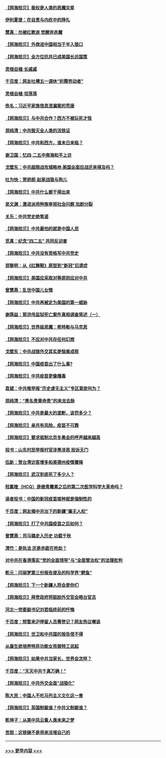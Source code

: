 #### [【网海拾贝】极权是人类的恶魔灾星](../pages/nsc993/n12910697.md?t=04290352) 
#### [伊利夏提：在自责与内疚中的挣扎](../pages/nsc993/n12910493.md?t=04290352) 
#### [慧真：勿被红歌迷 觉醒弃赤魔](../pages/nsc993/n12910485.md?t=04290352) 
#### [【网海拾贝】外商进中国相当于羊入狼口](../pages/nsc993/n12908274.md?t=04290352) 
#### [【网海拾贝】全方位抗共已成美国长远国策](../pages/nsc993/n12906878.md?t=04290352) 
#### [灵根自植‧长戚戚](../pages/nsc993/n12905585.md?t=04290352) 
#### [千百度：网友吐槽五一调休“折腾劳动者”](../pages/nsc993/n12905934.md?t=04290352) 
#### [灵根自植‧坦荡荡](../pages/nsc993/n12905562.md?t=04290352) 
#### [佚名：习近平家族信息泄漏案的荒唐](../pages/nsc993/n12904705.md?t=04290352) 
#### [【网海拾贝】与中共合作？西方不被玩死才怪](../pages/nsc993/n12903873.md?t=04290352) 
#### [郑纯清：中共毁灭全人类的活铁证](../pages/nsc993/n12903785.md?t=04290352) 
#### [【网海拾贝】中共和西方，谁末日来临？](../pages/nsc993/n12903482.md?t=04290352) 
#### [谢卫国：忆四‧二五中南海和平上访](../pages/nsc993/n12902192.md?t=04290352) 
#### [戈壁东：中共超限战攻城略地 美国全面应战还来得及吗？](../pages/nsc993/n12902297.md?t=04290352) 
#### [吐为快：贺骄郎‧赵家战狼与狗儿](../pages/nsc993/n12902280.md?t=04290352) 
#### [【网海拾贝】中共什么都干得出来](../pages/nsc993/n12897500.md?t=04290352) 
#### [吴文渊：激进派用种族审视社会问题 加剧分裂](../pages/nsc993/n12893881.md?t=04290352) 
#### [关乐：中共党史绝笔谣](../pages/nsc993/n12897270.md?t=04290352) 
#### [【网海拾贝】中共最怕的就是中国人民](../pages/nsc993/n12894705.md?t=04290352) 
#### [觅真：纪念“四二五” 共同反迫害](../pages/nsc993/n12894553.md?t=04290352) 
#### [【网海拾贝】中共没有资格写中共党史](../pages/nsc993/n12892231.md?t=04290352) 
#### [郑黎明：从《红舞鞋》原型到“新冠”后遗症](../pages/nsc993/n12890469.md?t=04290352) 
#### [【网海拾贝】美国应采取对等原则应对中共](../pages/nsc993/n12889176.md?t=04290352) 
#### [曾慧燕：乱世中国儿女情](../pages/nsc993/n12887931.md?t=04290352) 
#### [【网海拾贝】中共再被定为美国的第一威胁](../pages/nsc993/n12887580.md?t=04290352) 
#### [谢燕益：郭洪伟监狱死亡案件真相调查简述（一）](../pages/nsc993/n12885648.md?t=04290352) 
#### [【网海拾贝】世界级恶魔：希特勒与马克思](../pages/nsc993/n12884062.md?t=04290352) 
#### [【网海拾贝】不应对中共存任何幻想](../pages/nsc993/n12881460.md?t=04290352) 
#### [戈壁东：中共战狼外交其实是恼羞成怒](../pages/nsc993/n12880392.md?t=04290352) 
#### [【网海拾贝】中国疫苗出了什么事?](../pages/nsc993/n12879124.md?t=04290352) 
#### [【网海拾贝】中共疫苗更像播毒](../pages/nsc993/n12876631.md?t=04290352) 
#### [袁斌：中共推举报“历史虚无主义”专区意欲何为？](../pages/nsc993/n12876530.md?t=04290352) 
#### [郑纯清：“黑名贵黄命贵”的来龙去脉](../pages/nsc993/n12875589.md?t=04290352) 
#### [【网海拾贝】中共是最大的垄断，该罚多少？](../pages/nsc993/n12874006.md?t=04290352) 
#### [【网海拾贝】亲共有风险，疫苗不可靠](../pages/nsc993/n12872224.md?t=04290352) 
#### [【网海拾贝】要求抵制北京冬奥会的呼声越来越高](../pages/nsc993/n12868962.md?t=04290352) 
#### [投书：山东村民举报村官涉黑涉恶 投诉无门](../pages/nsc993/n12869726.md?t=04290352) 
#### [伍新：贺台湾访客增多和美德州疫情骤降](../pages/nsc993/n12865651.md?t=04290352) 
#### [【网海拾贝】武汉到底死了多少人？](../pages/nsc993/n12863707.md?t=04290352) 
#### [羟氯喹（HCQ）是继青霉素之后的第二次医学科学大革命吗？](../pages/nsc993/n12638564.md?t=04290352) 
#### [读者投书：中国的新冠疫苗接种就是强制性的](../pages/nsc993/n12859932.md?t=04290352) 
#### [千百度：网友揭中共治下的新疆“毫无人权”](../pages/nsc993/n12858385.md?t=04290352) 
#### [【网海拾贝】打了中共国疫苗之后如何？](../pages/nsc993/n12857866.md?t=04290352) 
#### [曾慧燕：司马璐走入历史 功载千秋](../pages/nsc993/n12856996.md?t=04290352) 
#### [清竹：是执法 还是赤匪在抢劫？](../pages/nsc993/n12856952.md?t=04290352) 
#### [对中共在香港落实“党的全面领导”与“全面管治权”的法理批判](../pages/nsc993/n12856929.md?t=04290352) 
#### [乾元：闫丽梦第三份报告提及的科学界“鳄鱼”](../pages/nsc993/n12855985.md?t=04290352) 
#### [【网海拾贝】下一个新疆人将会是你们](../pages/nsc993/n12855864.md?t=04290352) 
#### [【网海拾贝】拜登政府将鼓励外交官会晤台官员](../pages/nsc993/n12853615.md?t=04290352) 
#### [河北一党委副书记刘君临终前的忏悔](../pages/nsc993/n12849420.md?t=04290352) 
#### [千百度：短暂来沪停留人员需登记？网友热议嘲讽](../pages/nsc993/n12853497.md?t=04290352) 
#### [【网海拾贝】世卫和中共国的报告信不得](../pages/nsc993/n12850902.md?t=04290352) 
#### [从康生欲培养特异功能女孩做特工说起](../pages/nsc993/n12849289.md?t=04290352) 
#### [【网海拾贝】如果中共当家长，世界会怎样？](../pages/nsc993/n12848436.md?t=04290352) 
#### [千百度：“天灭中共千真万确！”](../pages/nsc993/n12845659.md?t=04290352) 
#### [【网海拾贝】中共外交全面“战狼化”](../pages/nsc993/n12845607.md?t=04290352) 
#### [陈大民：中国人不吃马列主义文化这一套](../pages/nsc993/n12842496.md?t=04290352) 
#### [【网海拾贝】英国制裁谁？中共又制裁谁？](../pages/nsc993/n12840909.md?t=04290352) 
#### [乾坤子：从美中风云看人类未来之梦](../pages/nsc993/n12840590.md?t=04290352) 
#### [苦胆：这铁锹不是用来活埋自己的](../pages/nsc993/n12839512.md?t=04290352) 

----
#### [ >>> 更早内容 <<< ](../indexes/nsc993-earlier.md)
